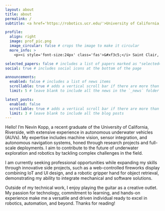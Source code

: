 ```yaml
---
layout: about
title: about
permalink: /
subtitle: <a href='https://robotics.ucr.edu/'>University of California, Riverside</a>. M.S Robotics, B.S Electrical Engineering

profile:
  align: right
  image: prof_pic.png
  image_circular: false # crops the image to make it circular
  more_info: >
    <p><i style='font-size:24px' class='fas'>&#xf3c5;</i> Saint Clair, MI</p>

selected_papers: false # includes a list of papers marked as "selected={true}"
social: true # includes social icons at the bottom of the page

announcements:
  enabled: false # includes a list of news items
  scrollable: true # adds a vertical scroll bar if there are more than 3 news items
  limit: 5 # leave blank to include all the news in the `_news` folder

latest_posts:
  enabled: false
  scrollable: true # adds a vertical scroll bar if there are more than 3 new posts items
  limit: 3 # leave blank to include all the blog posts
---
```


Hello! I’m Nevin Kopp, a recent graduate of the University of California, Riverside, with extensive experience in autonomous underwater vehicles (AUVs). My expertise includes machine vision, sensor integration, and autonomous navigation systems, honed through research projects and full-scale deployments. I aim to contribute to the future of underwater exploration and robotics by tackling complex challenges in the field.

I am currently seeking professional opportunities while expanding my skills through innovative side projects, such as a web-controlled fireworks display combining IoT and UI design, and a robotic gripper hand for object retrieval, demonstrating my ability to integrate mechanical and software solutions.

Outside of my technical work, I enjoy playing the guitar as a creative outlet. My passion for technology, commitment to learning, and hands-on experience make me a versatile and driven individual ready to excel in robotics, automation, and beyond. Thanks for reading!
